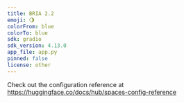 ```yaml
---
title: BRIA 2.2
emoji: 🌖
colorFrom: blue
colorTo: blue
sdk: gradio
sdk_version: 4.13.0
app_file: app.py
pinned: false
license: other
---
```


Check out the configuration reference at https://huggingface.co/docs/hub/spaces-config-reference
